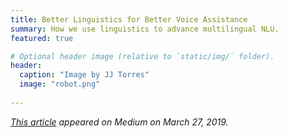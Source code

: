 ```yaml
---
title: Better Linguistics for Better Voice Assistance
summary: How we use linguistics to advance multilingual NLU.
featured: true

# Optional header image (relative to `static/img/` folder).
header:
  caption: "Image by JJ Torres"
  image: "robot.png"
  
---
```


_[This article](https://medium.com/mosaix/better-linguistics-for-better-voice-assistance-db1402dccb58) appeared on Medium on March 27, 2019._
